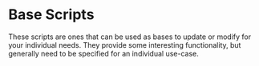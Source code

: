 # Base Scripts

These scripts are ones that can be used as bases to update or modify for your
individual needs. They provide some interesting functionality, but generally
need to be specified for an individual use-case. 
